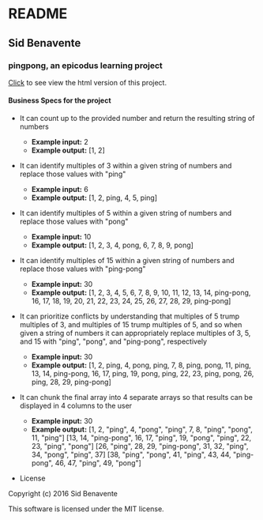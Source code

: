 # README

## Sid Benavente
### pingpong, an epicodus learning project
[Click](https://rubybe.github.io/pingpong/) to see view the html version of this project.

#### Business Specs for the project

* It can count up to the provided number and return the resulting string of numbers
  * **Example input:** 2
  * **Example output:** [1, 2]


* It can identify multiples of 3 within a given string of numbers and replace those values with "ping"
  * **Example input:** 6
  * **Example output:** [1, 2, ping, 4, 5, ping]


* It can identify multiples of 5 within a given string of numbers and replace those values with "pong"
  * **Example input:** 10
  * **Example output:** [1, 2, 3, 4, pong, 6, 7, 8, 9, pong]


* It can identify multiples of 15 within a given string of numbers and replace those values with "ping-pong"
  * **Example input:** 30
  * **Example output:** [1, 2, 3, 4, 5, 6, 7, 8, 9, 10, 11, 12, 13, 14, ping-pong, 16, 17, 18, 19, 20, 21, 22, 23, 24, 25, 26, 27, 28, 29, ping-pong]


* It can prioritize conflicts by understanding that multiples of 5 trump multiples of 3, and multiples of 15 trump multiples of 5, and so when given a string of numbers it can appropriately replace multiples of 3, 5, and 15 with "ping", "pong", and "ping-pong", respectively
  * **Example input:** 30
  * **Example output:** [1, 2, ping, 4, pong, ping, 7, 8, ping, pong, 11, ping, 13, 14, ping-pong, 16, 17, ping, 19, pong, ping, 22, 23, ping, pong, 26, ping, 28, 29, ping-pong]


* It can chunk the final array into 4 separate arrays so that results can be displayed in 4 columns to the user
  * **Example input:** 30
  * **Example output:**
                        [1, 2, "ping", 4, "pong", "ping", 7, 8, "ping", "pong", 11, "ping"]
        [13, 14, "ping-pong", 16, 17, "ping", 19, "pong", "ping", 22, 23, "ping", "pong"]
        [26, "ping", 28, 29, "ping-pong", 31, 32, "ping", 34, "pong", "ping", 37]
        [38, "ping", "pong", 41, "ping", 43, 44, "ping-pong", 46, 47, "ping", 49, "pong"]

* License

Copyright (c) 2016 Sid Benavente

This software is licensed under the MIT license.

